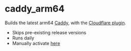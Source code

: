 # caddy_arm64

Builds the latest arm64 [Caddy](https://caddyserver.com/), with the [Cloudflare plugin](https://caddyserver.com/docs/modules/dns.providers.cloudflare).

- Skips pre-existing release versions
- Runs daily
- Manually activate [here](https://github.com/bryanwtan/caddy_arm64/actions/workflows/caddy.yml)
